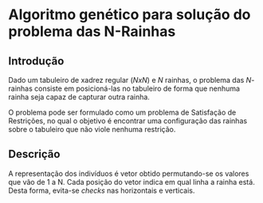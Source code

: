 # Algoritmo genético para solução do problema das N-Rainhas

## Introdução
Dado um tabuleiro de xadrez regular $(NxN)$ e $N$ rainhas, o problema das $N$-rainhas consiste em posicioná-las
no tabuleiro de forma que nenhuma rainha seja capaz de capturar outra rainha.

O problema pode ser formulado como um problema de Satisfação de Restrições, no qual o objetivo é
encontrar uma configuração das rainhas sobre o tabuleiro que não viole nenhuma restrição.

## Descrição
A representação dos indivíduos é vetor obtido permutando-se os valores que vão de 1 a N. Cada posição do vetor indica em qual linha a rainha está. Desta forma, evita-se *checks* nas horizontais e verticais.

